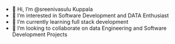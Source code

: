 - 👋 Hi, I’m @sreenivasulu Kuppala
- 👀 I’m interested in Software Development and DATA Enthusiast
- 🌱 I’m currently learning full stack development
- 💞️ I’m looking to collaborate on data Engineering and Software Development Projects
  

<!---
sreenivaskuppala2002/sreenivaskuppala2002 is a ✨ special ✨ repository because its `README.md` (this file) appears on your GitHub profile.
You can click the Preview link to take a look at your changes.
--->
